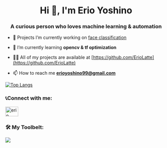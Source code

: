 <h1 align="center">Hi 👋, I'm Erio Yoshino</h1>
<h3 align="center">A curious person who loves machine learning & automation</h3>

- 🔭 Projects I’m currently working on [face classification](https://github.com/ErioLatte/CompVision_face_detector)

- 🌱 I’m currently learning **opencv & tf optimization**

- 👨‍💻 All of my projects are available at [https://github.com/ErioLatte](https://github.com/ErioLatte)

- 📫 How to reach me **erioyoshino99@gmail.com**

[![Top Langs](https://github-readme-stats-git-masterrstaa-rickstaa.vercel.app/api/top-langs/?username=ErioLatte&theme=tokyonight)](https://github.com/ErioLatte/github-readme-stats)

<h3 align="left">📞Connect with me:</h3>
<p align="left">
<a href="https://www.linkedin.com/in/erio-yoshino-229b30235" target="blank"><img align="center" src="https://raw.githubusercontent.com/rahuldkjain/github-profile-readme-generator/master/src/images/icons/Social/linked-in-alt.svg" alt="erio yoshino" height="30" width="40" /></a>
</p>

<h3 align="left">🛠️ My Toolbelt:</h3>
<p align="left">
  <a href="https://skillicons.dev">
    <img src="https://skillicons.dev/icons?i=py,tensorflow,django,c,cpp,cs,dotnet,mysql,github" />
  </a>
</p>
